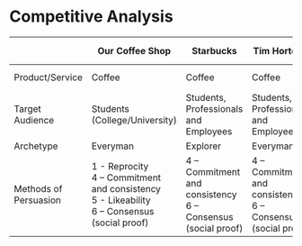 # Competitive Analysis

| | Our Coffee Shop | Starbucks | Tim Hortons | Dunkin Donuts |
|-|-----------------|-----------|----------------|---------------|
|Product/Service| Coffee | Coffee | Coffee | Coffee and Donuts|
|Target Audience| Students (College/University) |  Students, Professionals and Employees | Students, Professionals and Employees | Students and Young Professionals
|Archetype| Everyman | Explorer | Everyman | Everyman |
| Methods of Persuasion| 1 - Reprocity <br> 4 – Commitment and consistency <br> 5 - Likeability <br> 6 – Consensus (social proof) | 4 – Commitment and consistency <br> 6 – Consensus (social proof) | 4 – Commitment and consistency <br> 6 – Consensus (social proof) | 4 – Commitment and consistency <br> 6 – Consensus (social proof)
